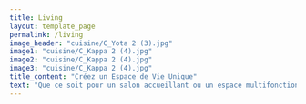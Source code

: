 ```yaml
---
title: Living
layout: template_page
permalink: /living
image_header: "cuisine/C_Yota 2 (3).jpg"
image1: "cuisine/C_Kappa 2 (4).jpg"
image2: "cuisine/C_Kappa 2 (4).jpg"
image3: "cuisine/C_Kappa 2 (4).jpg"
title_content: "Créez un Espace de Vie Unique"
text: "Que ce soit pour un salon accueillant ou un espace multifonctionnel, nous créons des lieux de vie qui allient confort, esthétique et fonctionnalité. nous mettons notre savoir-faire à votre service pour concevoir un lieu de vie qui vous ressemble"
---
```


